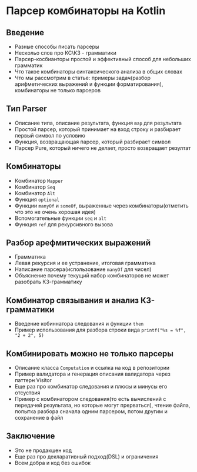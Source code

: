 # Парсер комбинаторы на Kotlin

## Введение
 - Разные способы писать парсеры
 - Нескольо слов про КС\КЗ - грамматики
 - Парсер-косбианторы простой и эффективный способ для небольших грамматик
 - Что такое комбинаторы синтаксического анализа в общих словах
 - Что мы рассмотрим в статье: примеры задач(разбор арифметических выражений и функции форматирования), комбинаторы не только парсеров

## Тип Parser
 - Описание типа, описание результата, функция `map` для результата 
 - Простой парсер, который принимает на вход строку и разбирает первый символ по условию
 - Функция, возвращающая парсер, который разбирает символ
 - Парсер Pure, который ничего не делает, просто возвращает резултат

## Комбинаторы
 - Комбинатор `Mapper`
 - Комбинатор `Seq`
 - Комбинатор `Alt`
 - Функция `optional`
 - Функции `manyOf` и `someOf`, выраженные через комбинаторы(отметить что это не очень хорошая идея)
 - Вспомогательные функции `seq` и `alt`
 - Функция `ref` для рекурсивного вызова

## Разбор арефмитических выражений
 - Грамматика
 - Левая рекурсия и ее устранение, итоговая грамматика
 - Написание парсера(использование `manyOf` для чисел)
 - Объяснение почему текущий набор комбинаторов не может разобрать КЗ-грамматику

## Комбинатор связывания и анализ КЗ-грамматики
 - Введение кобиннатора следования и функции `then`
 - Пример использования для разбора строки вида `printf("%s = %f", "2 + 2", 5)`

## Комбинировать можно не только парсеры
 - Описание класса `Computation` и ссылка на код в репозитории
 - Пример валидатора и генерация описания валидатора через паттерн Visitor
 - Еще раз про комбинатор следования и плюсы и минусы его отсуствия
 - Пример с комбинатором следования(то есть вычислений с передачей результата, но которые могут прерваться), 
   чтение файла, попытка разбора сначала одним парсером, потом другим и сохранение в файл

## Заключение
 - Это не продакшен код
 - Еще раз про декларативный подход(DSL) и ограничения
 - Всем добра и код без ошибок 